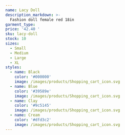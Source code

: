 ```yaml
---
name: Lacy Doll
description_markdown: >-
  Fashion doll female red 18in
garment_type:
price: '42.40 '
sku: lacy-doll
stock: 10
sizes:
  - Small
  - Medium
  - Large
  - XL
styles:
  - name: Black
    color: '#000000'
    image: /images/products/Shopping_cart_icon.svg
  - name: Blue
    color: '#39589e'
    image: /images/products/Shopping_cart_icon.svg
  - name: Clay
    color: '#9c5145'
    image: /images/products/Shopping_cart_icon.svg
  - name: Cream
    color: '#dfd3c2'
    image: /images/products/Shopping_cart_icon.svg
---
```


